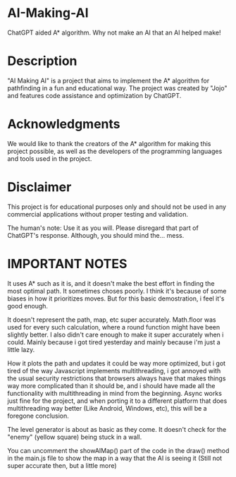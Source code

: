# AI-Making-AI
ChatGPT aided A* algorithm. Why not make an AI that an AI helped make!

# Description
"AI Making AI" is a project that aims to implement the A* algorithm for pathfinding in a fun and educational way. The project was created by "Jojo" and features code assistance and optimization by ChatGPT.

# Acknowledgments
We would like to thank the creators of the A* algorithm for making this project possible, as well as the developers of the programming languages and tools used in the project.

# Disclaimer

This project is for educational purposes only and should not be used in any commercial applications without proper testing and validation.

The human's note:
Use it as you will. Please disregard that part of ChatGPT's response. Although, you should mind the... mess.

# IMPORTANT NOTES
It uses A* such as it is, and it doesn't make the best effort in finding the most optimal path. It sometimes choses poorly. I think it's because of some biases in how it prioritizes moves. But for this basic demostration, i feel it's good enough.

It doesn't represent the path, map, etc super accurately. Math.floor was used for every such calculation, where a round function might have been slightly better. I also didn't care enough to make it super accurately when i could. Mainly because i got tired yesterday and mainly because i'm just a little lazy.

How it plots the path and updates it could be way more optimized, but i got tired of the way Javascript implements multithreading, i got annoyed with the usual security restrictions that browsers always have that makes things way more complicated than it should be, and i should have made all the functionality with multithreading in mind from the beginning. Async works just fine for the project, and when porting it to a different platform that does multithreading way better (Like Android, Windows, etc), this will be a foregone conclusion.

The level generator is about as basic as they come. It doesn't check for the "enemy" (yellow square) being stuck in a wall.

You can uncomment the showAIMap() part of the code in the draw() method in the main.js file to show the map in a way that the AI is seeing it (Still not super accurate then, but a little more)
